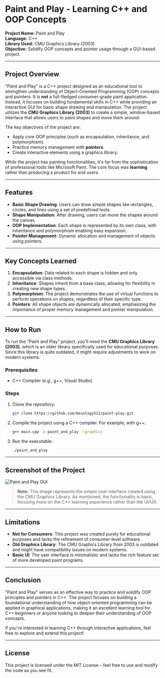# Paint and Play - Learning C++ and OOP Concepts

**Project Name:** Paint and Play  
**Language:** C++  
**Library Used:** CMU Graphics Library (2003)  
**Objective:** Solidify OOP concepts and pointer usage through a GUI-based project.

---

## Project Overview

"Paint and Play" is a C++ project designed as an educational tool to strengthen understanding of Object-Oriented Programming (OOP) concepts and pointers. It is **not** a full-fledged consumer-grade paint application. Instead, it focuses on building fundamental skills in C++ while providing an interactive GUI for basic shape drawing and manipulation. The project utilizes the **CMU Graphics Library (2003)** to create a simple, window-based interface that allows users to paint shapes and move them around.

The key objectives of the project are:
- Apply core OOP principles (such as encapsulation, inheritance, and polymorphism).
- Practice memory management with **pointers**.
- Create interactive elements using a graphics library.
  
While the project has painting functionalities, it's far from the sophistication of professional tools like Microsoft Paint. The core focus was **learning** rather than producing a product for end users.

---

## Features

- **Basic Shape Drawing**: Users can draw simple shapes like rectangles, circles, and lines using a set of predefined tools.
- **Shape Manipulation**: After drawing, users can move the shapes around the canvas.
- **OOP Implementation**: Each shape is represented by its own class, with inheritance and polymorphism enabling easy expansion.
- **Pointer Management**: Dynamic allocation and management of objects using pointers.

---

## Key Concepts Learned

1. **Encapsulation**: Data related to each shape is hidden and only accessible via class methods.
2. **Inheritance**: Shapes inherit from a base class, allowing for flexibility in creating new shape types.
3. **Polymorphism**: The project demonstrates the use of virtual functions to perform operations on shapes, regardless of their specific type.
4. **Pointers**: All shape objects are dynamically allocated, emphasizing the importance of proper memory management and pointer manipulation.

---

## How to Run

To run the "Paint and Play" project, you'll need the **CMU Graphics Library (2003)**, which is an older library specifically used for educational purposes. Since this library is quite outdated, it might require adjustments to work on modern systems.

### Prerequisites

- C++ Compiler (e.g., g++, Visual Studio)

### Steps

1. Clone the repository:
    ```bash
    git clone https://github.com/besology512/paint-play.git
    ```

2. Compile the project using a C++ compiler. For example, with g++:
    ```bash
    g++ main.cpp -o paint_and_play -lgraphics
    ```

4. Run the executable:
    ```bash
    ./paint_and_play
    ```

---

## Screenshot of the Project

![Paint and Play GUI](link_to_image)

> **Note**: This image represents the simple user interface created using the CMU Graphics Library. As mentioned, the functionality is basic, focusing more on the C++ learning experience rather than the UI/UX.

---

## Limitations

- **Not for Consumers**: This project was created purely for educational purposes and lacks the refinement of consumer-level software.
- **Old Graphics Library**: The CMU Graphics Library from 2003 is outdated and might have compatibility issues on modern systems.
- **Basic UI**: The user interface is minimalistic and lacks the rich feature set of more developed paint programs.

---

## Conclusion

"Paint and Play" serves as an effective way to practice and solidify OOP principles and pointers in C++. The project focuses on building a foundational understanding of how object-oriented programming can be applied in graphical applications, making it an excellent learning tool for C++ beginners or anyone looking to deepen their understanding of OOP concepts.

If you're interested in learning C++ through interactive applications, feel free to explore and extend this project!

---

## License

This project is licensed under the MIT License – feel free to use and modify the code as you see fit.
